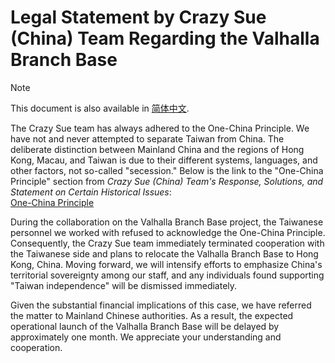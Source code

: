 # Legal Statement by Crazy Sue (China) Team Regarding the Valhalla Branch Base  

> [!NOTE]  
> This document is also available in [简体中文](https://github.com/CrazySue/CrazySue/blob/main/%E7%AE%80%E4%B8%AD-%E5%85%B3%E4%BA%8E%E7%93%A6%E5%B0%94%E5%93%88%E6%8B%89%E5%88%86%E5%9F%BA%E5%9C%B0%E7%9A%84%E6%B3%95%E5%BE%8B%E5%A3%B0%E6%98%8E.md).  

The Crazy Sue team has always adhered to the One-China Principle. We have not and never attempted to separate Taiwan from China. The deliberate distinction between Mainland China and the regions of Hong Kong, Macau, and Taiwan is due to their different systems, languages, and other factors, not so-called "secession." Below is the link to the "One-China Principle" section from *Crazy Sue (China) Team's Response, Solutions, and Statement on Certain Historical Issues*:  
[One-China Principle]([https://github.com/CrazySue/CrazySue/edit/main/%E7%AE%80%E4%B8%AD-%E5%85%B3%E4%BA%8E%E5%8E%86%E5%8F%B2%E9%81%97%E7%95%99%E9%97%AE%E9%A2%98%E7%9A%84%E5%9B%9E%E5%BA%94%E3%80%81%E8%A7%A3%E5%86%B3%E6%96%B9%E6%A1%88%E5%92%8C%E5%A3%B0%E6%98%8E.md#%E4%B8%80%E4%B8%AA%E4%B8%AD%E5%9B%BD%E5%8E%9F%E5%88%99](https://github.com/CrazySue/CrazySue/blob/main/English-%E5%85%B3%E4%BA%8E%E5%8E%86%E5%8F%B2%E9%81%97%E7%95%99%E9%97%AE%E9%A2%98%E7%9A%84%E5%9B%9E%E5%BA%94%E3%80%81%E8%A7%A3%E5%86%B3%E6%96%B9%E6%A1%88%E5%92%8C%E5%A3%B0%E6%98%8E.md#the-one-china-principle))  

During the collaboration on the Valhalla Branch Base project, the Taiwanese personnel we worked with refused to acknowledge the One-China Principle. Consequently, the Crazy Sue team immediately terminated cooperation with the Taiwanese side and plans to relocate the Valhalla Branch Base to Hong Kong, China. Moving forward, we will intensify efforts to emphasize China's territorial sovereignty among our staff, and any individuals found supporting "Taiwan independence" will be dismissed immediately.  

Given the substantial financial implications of this case, we have referred the matter to Mainland Chinese authorities. As a result, the expected operational launch of the Valhalla Branch Base will be delayed by approximately one month. We appreciate your understanding and cooperation.
